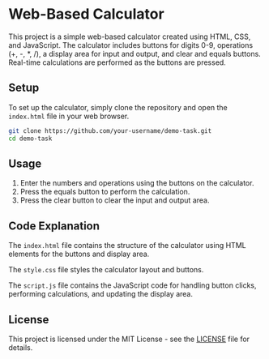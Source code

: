 # Web-Based Calculator

This project is a simple web-based calculator created using HTML, CSS, and JavaScript. The calculator includes buttons for digits 0-9, operations (+, -, *, /), a display area for input and output, and clear and equals buttons. Real-time calculations are performed as the buttons are pressed.

## Setup

To set up the calculator, simply clone the repository and open the `index.html` file in your web browser.

```bash
git clone https://github.com/your-username/demo-task.git
cd demo-task
```

## Usage

1. Enter the numbers and operations using the buttons on the calculator.
2. Press the equals button to perform the calculation.
3. Press the clear button to clear the input and output area.

## Code Explanation

The `index.html` file contains the structure of the calculator using HTML elements for the buttons and display area.

The `style.css` file styles the calculator layout and buttons.

The `script.js` file contains the JavaScript code for handling button clicks, performing calculations, and updating the display area.

## License

This project is licensed under the MIT License - see the [LICENSE](LICENSE) file for details.
